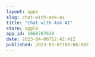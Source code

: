 ```yaml
---
layout: apps
slug: chat-with-ask-ai
title: "Chat with Ask AI"
store: apple
app_id: 1668787639
date: 2023-04-06T12:42:41Z
published: 2023-03-07T08:00:00Z
---
```

